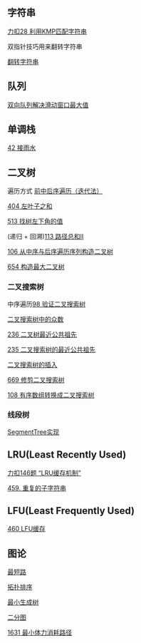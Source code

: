 ## 字符串
[力扣28 利用KMP匹配字符串](https://github.com/atomqin/leetcode/blob/master/problems/KMP%E7%AE%97%E6%B3%95.md)

双指针技巧用来翻转字符串

[翻转字符串](https://github.com/atomqin/leetcode/blob/master/problems/%E7%BF%BB%E8%BD%AC%E5%AD%97%E7%AC%A6%E4%B8%B2.md)

## 队列
[双向队列解决滑动窗口最大值](https://github.com/atomqin/leetcode/blob/master/problems/%E5%8F%8C%E5%90%91%E9%98%9F%E5%88%97%E8%A7%A3%E5%86%B3%E6%BB%91%E5%8A%A8%E7%AA%97%E5%8F%A3%E6%9C%80%E5%A4%A7%E5%80%BC.md)

## 单调栈

[42 接雨水](https://github.com/atomqin/leetcode/blob/master/problems/%E6%8E%A5%E9%9B%A8%E6%B0%B4.md)

## 二叉树

遍历方式
[前中后序遍历（迭代法）](https://github.com/atomqin/leetcode/blob/master/problems/%E4%BA%8C%E5%8F%89%E6%A0%91%E5%89%8D%E4%B8%AD%E5%90%8E%E5%BA%8F%E9%81%8D%E5%8E%86%EF%BC%88%E8%BF%AD%E4%BB%A3%E6%B3%95%EF%BC%89.md)
 
 [404 左叶子之和](https://github.com/atomqin/leetcode/blob/master/problems/404%20%E5%B7%A6%E5%8F%B6%E5%AD%90%E4%B9%8B%E5%92%8C.md)
 
 [513 找树左下角的值](https://github.com/atomqin/leetcode/blob/master/problems/%E6%89%BE%E6%A0%91%E5%B7%A6%E4%B8%8B%E8%A7%92%E7%9A%84%E5%80%BC.md)
 
 (递归 + 回溯)[113 路径总和II](https://github.com/atomqin/leetcode/blob/master/problems/%E8%B7%AF%E5%BE%84%E6%80%BB%E5%92%8CII.md)
 
 [106 从中序与后序遍历序列构造二叉树](https://github.com/atomqin/leetcode/blob/master/problems/%E4%BB%8E%E4%B8%AD%E5%BA%8F%E4%B8%8E%E5%90%8E%E5%BA%8F%E9%81%8D%E5%8E%86%E5%BA%8F%E5%88%97%E6%9E%84%E9%80%A0%E4%BA%8C%E5%8F%89%E6%A0%91.md)
 
 [654 构造最大二叉树](https://github.com/atomqin/leetcode/blob/master/problems/654%20%E6%9E%84%E9%80%A0%E6%9C%80%E5%A4%A7%E4%BA%8C%E5%8F%89%E6%A0%91.md)
 ### 二叉搜索树
 中序遍历[98 验证二叉搜索树](https://github.com/atomqin/leetcode/blob/master/problems/98%20%E9%AA%8C%E8%AF%81%E4%BA%8C%E5%8F%89%E6%90%9C%E7%B4%A2%E6%A0%91.md)
 
 [二叉搜索树中的众数](https://github.com/atomqin/leetcode/blob/master/problems/501%20%E4%BA%8C%E5%8F%89%E6%90%9C%E7%B4%A2%E6%A0%91%E4%B8%AD%E7%9A%84%E4%BC%97%E6%95%B0.md)
 
 [236 二叉树最近公共祖先](https://github.com/atomqin/leetcode/blob/master/problems/%E4%BA%8C%E5%8F%89%E6%A0%91%E6%9C%80%E8%BF%91%E5%85%AC%E5%85%B1%E7%A5%96%E5%85%88.md)
 
 [235 二叉搜索树的最近公共祖先](https://github.com/atomqin/leetcode/blob/master/problems/235%20%E4%BA%8C%E5%8F%89%E6%90%9C%E7%B4%A2%E6%A0%91%E7%9A%84%E6%9C%80%E8%BF%91%E5%85%AC%E5%85%B1%E7%A5%96%E5%85%88.md)
 
 [二叉搜索树的插入](https://github.com/atomqin/leetcode/blob/master/problems/701%20%E4%BA%8C%E5%8F%89%E6%90%9C%E7%B4%A2%E6%A0%91%E7%9A%84%E6%8F%92%E5%85%A5%E6%93%8D%E4%BD%9C.md)
 
 [669 修剪二叉搜索树](https://github.com/atomqin/leetcode/blob/master/problems/669%20%E4%BF%AE%E5%89%AA%E4%BA%8C%E5%8F%89%E6%90%9C%E7%B4%A2%E6%A0%91.md)
 
 [108 有序数组转换成二叉搜索树](https://github.com/atomqin/leetcode/blob/master/problems/%E6%9C%89%E5%BA%8F%E6%95%B0%E7%BB%84%E8%BD%AC%E6%8D%A2%E4%B8%BA%E4%BA%8C%E5%8F%89%E6%90%9C%E7%B4%A2%E6%A0%91.md)
 ### 线段树
 [SegmentTree实现](https://github.com/atomqin/leetcode/new/master/problems)
## LRU(Least Recently Used)
[力扣146题 “LRU缓存机制”](https://github.com/atomqin/leetcode/blob/master/problems/LRU%E5%AE%9E%E7%8E%B0.md)

[459. 重复的子字符串](https://github.com/atomqin/leetcode/blob/master/problems/459.%20%E9%87%8D%E5%A4%8D%E7%9A%84%E5%AD%90%E5%AD%97%E7%AC%A6%E4%B8%B2.md)
## LFU(Least Frequently Used)
[460 LFU缓存](https://github.com/atomqin/leetcode/blob/master/problems/LFU%E7%AE%97%E6%B3%95%E5%AE%9E%E7%8E%B0.md)
## 图论
[最短路](https://github.com/atomqin/leetcode/blob/master/problems/%E6%8B%93%E6%89%91%E6%8E%92%E5%BA%8F.md)

[拓扑排序](https://github.com/atomqin/leetcode/blob/master/problems/%E6%8B%93%E6%89%91%E6%8E%92%E5%BA%8F.md)

[最小生成树](https://github.com/atomqin/leetcode/blob/master/problems/%E6%9C%80%E5%B0%8F%E7%94%9F%E6%88%90%E6%A0%91.md)

[二分图](https://github.com/atomqin/leetcode/blob/master/problems/%E4%BA%8C%E5%88%86%E5%9B%BE.md)

[1631 最小体力消耗路径](https://github.com/atomqin/leetcode/blob/master/problems/1631%20%E6%9C%80%E5%B0%8F%E4%BD%93%E5%8A%9B%E6%B6%88%E8%80%97%E8%B7%AF%E5%BE%84.md)
